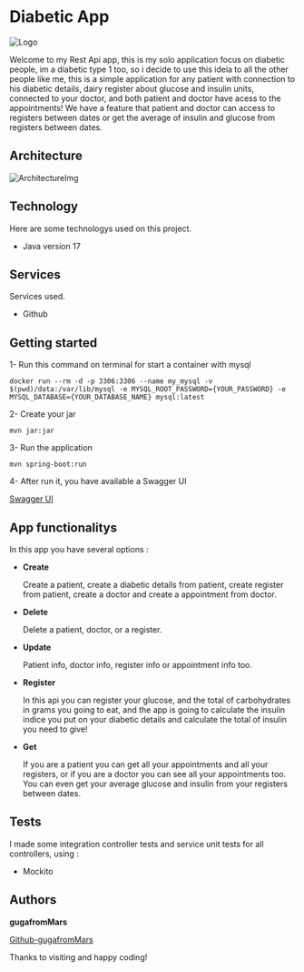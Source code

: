 # Diabetic App

![Logo](https://149777215.v2.pressablecdn.com/wp-content/uploads/2017/10/Gustaitis100617-1000x667.jpg)

Welcome to my Rest Api app, this is my solo application focus on diabetic people, im a diabetic type 1 too, so i decide to use this ideia to all the other people like me, this is a simple application for any patient with connection to his diabetic details, dairy register about glucose and insulin units, connected to your doctor, and both patient and doctor have acess to the appointments! We have a feature that patient and doctor can access to registers between dates or get the average of insulin and glucose from registers between dates.


## Architecture


![ArchitectureImg](https://github.com/gugafromMARS/diabeticApp/assets/116969206/210ec579-a2f7-4929-a064-078da6499196)

## Technology

Here are some technologys used on this project.

* Java version 17

## Services

Services used.

* Github
  
## Getting started

1- Run this command on terminal for start a container with mysql
```shell script
docker run --rm -d -p 3306:3306 --name my_mysql -v $(pwd)/data:/var/lib/mysql -e MYSQL_ROOT_PASSWORD={YOUR_PASSWORD} -e MYSQL_DATABASE={YOUR_DATABASE_NAME} mysql:latest
```
2- Create your jar 
```shell script
mvn jar:jar
```
3- Run the application
```shell script
mvn spring-boot:run
```
4- After run it, you have available a Swagger UI

[Swagger UI](http://localhost:8080/swagger-ui/index.html#/)

## App functionalitys

In this app you have several options :

* **Create**

  Create a patient, create a diabetic details from patient, create register from patient, create a doctor and create a appointment from doctor.
* **Delete**

  Delete a patient, doctor, or a register.
* **Update**

  Patient info, doctor info, register info or appointment info too.
* **Register**

  In this api you can register your glucose, and the total of carbohydrates in grams you going to eat, and the app is going to calculate the insulin indice you put on your diabetic details and calculate the total of insulin you need to give!
* **Get**

  If you are a patient you can get all your appointments and all your registers, or if you are a doctor you can see all your appointments too. You can even get your average glucose and insulin from your registers between dates.

## Tests

I made some integration controller tests and service unit tests for all controllers, using :

* Mockito

## Authors

**gugafromMars**

[Github-gugafromMars](https://github.com/gugafromMARS)

Thanks to visiting and happy coding!
